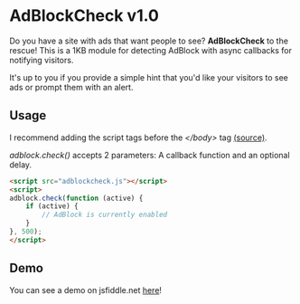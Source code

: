 # AdBlockCheck v1.0

Do you have a site with ads that want people to see? **AdBlockCheck** to the rescue! This is a 1KB module for detecting AdBlock with async callbacks for notifying visitors.

It's up to you if you provide a simple hint that you'd like your visitors to see ads or prompt them with an alert.

## Usage

I recommend adding the script tags before the _\</body>_ tag [(source)](https://developer.yahoo.com/performance/rules.html#js_bottom).

_adblock.check()_ accepts 2 parameters: A callback function and an optional delay. 

```html
<script src="adblockcheck.js"></script>
<script>
adblock.check(function (active) {
    if (active) {
        // AdBlock is currently enabled
    }
}, 500);
</script>
```

## Demo

You can see a demo on jsfiddle.net [here](http://jsfiddle.net/jillesme/ejq98wem/)!
